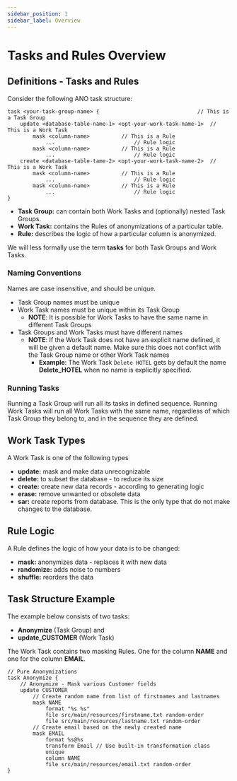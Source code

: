 ```yaml
---
sidebar_position: 1
sidebar_label: Overview
---
```


# Tasks and Rules Overview

## Definitions - Tasks and Rules

Consider the following ANO task structure:

```ano
task <your-task-group-name> {                               // This is a Task Group
    update <database-table-name-1> <opt-your-work-task-name-1>  // This is a Work Task
        mask <column-name>          // This is a Rule
            ...                         // Rule logic
        mask <column-name>          // This is a Rule
            ...                         // Rule logic
    create <database-table-tame-2> <opt-your-work-task-name-2>  // This is a Work Task
        mask <column-name>          // This is a Rule
            ...                         // Rule logic
        mask <column-name>          // This is a Rule
            ...                         // Rule logic
}
```

* **Task Group:** can contain both Work Tasks and (optionally) nested Task Groups.
* **Work Task:** contains the Rules of anonymizations of a particular table.
* **Rule:** describes the logic of how a particular column is anonymized.

We will less formally use the term **tasks** for both Task Groups and Work Tasks.

### Naming Conventions

Names are case insensitive, and should be unique.

* Task Group names must be unique
* Work Task names must be unique within its Task Group
  * **NOTE**: It is possible for Work Tasks to have the same name in different Task Groups
* Task Groups and Work Tasks must have different names
  * **NOTE**: If the Work Task does not have an explicit name defined, it will be given a default name. Make sure this does not conflict with the Task Group name or other Work Task names
    * **Example**: The Work Task `Delete HOTEL` gets by default the name **Delete_HOTEL** when no name is explicitly specified.


### Running Tasks

Running a Task Group will run all its tasks in defined sequence. Running Work Tasks will run all Work Tasks with the same name, regardless of which Task Group they belong to, and in the sequence they are defined.

## Work Task Types

A Work Task is one of the following types

* **update:** mask and make data unrecognizable
* **delete:** to subset the database - to reduce its size
* **create:** create new data records - according to generating logic
* **erase:** remove unwanted or obsolete data
* **sar:** create reports from database. This is the only type that do not make changes to the database.

## Rule Logic

A Rule defines the logic of how your data is to be changed:

* **mask:** anonymizes data - replaces it with new data
* **randomize:** adds noise to numbers
* **shuffle:** reorders the data

## Task Structure Example

The example below consists of two tasks:

* **Anonymize** (Task Group) and
* **update_CUSTOMER** (Work Task)

The Work Task contains two masking Rules. One for the column **NAME** and one for the column **EMAIL**.

```ano
// Pure Anonymizations
task Anonymize {
    // Anonymize - Mask various Customer fields
    update CUSTOMER
        // Create random name from list of firstnames and lastnames
        mask NAME
            format "%s %s"
            file src/main/resources/firstname.txt random-order
            file src/main/resources/lastname.txt random-order
        // Create email based on the newly created name
        mask EMAIL
            format %s@%s
            transform Email // Use built-in transformation class
            unique
            column NAME
            file src/main/resources/email.txt random-order
}
```
